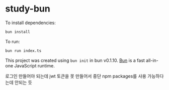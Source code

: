 # study-bun

To install dependencies:

```bash
bun install
```

To run:

```bash
bun run index.ts
```

This project was created using `bun init` in bun v0.1.10. [Bun](https://bun.sh) is a fast all-in-one JavaScript runtime.

로그인 만들어야 되는데 jwt 토큰을 못 만들어서 중단
npm packages를 사용 가능하다는데 안되는 듯
